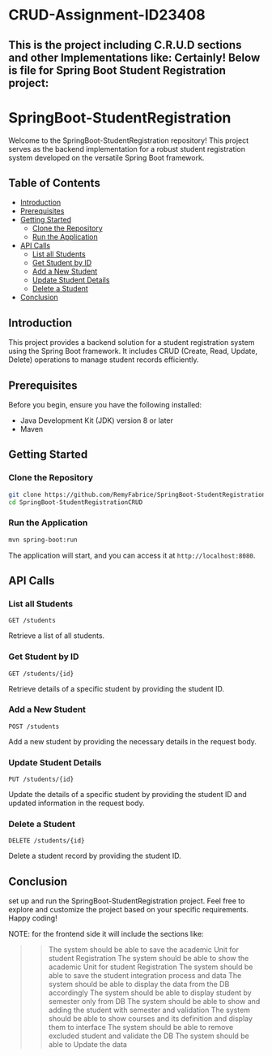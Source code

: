 # CRUD-Assignment-ID23408
This is the project including C.R.U.D sections and other Implementations like:
Certainly! Below is file for Spring Boot Student Registration project:
---
# SpringBoot-StudentRegistration

Welcome to the SpringBoot-StudentRegistration repository! This project serves as the backend implementation for a robust 
student registration system developed on the versatile Spring Boot framework.

## Table of Contents

- [Introduction](#introduction)
- [Prerequisites](#prerequisites)
- [Getting Started](#getting-started)
  - [Clone the Repository](#clone-the-repository)
  - [Run the Application](#run-the-application)
- [API Calls](#api-calls)
  - [List all Students](#list-all-students)
  - [Get Student by ID](#get-student-by-id)
  - [Add a New Student](#add-a-new-student)
  - [Update Student Details](#update-student-details)
  - [Delete a Student](#delete-a-student)
- [Conclusion](#conclusion)

## Introduction

This project provides a backend solution for a student registration system using the Spring Boot framework. 
It includes CRUD (Create, Read, Update, Delete) operations to manage student records efficiently.

## Prerequisites

Before you begin, ensure you have the following installed:

- Java Development Kit (JDK) version 8 or later
- Maven

## Getting Started

### Clone the Repository

```bash
git clone https://github.com/RemyFabrice/SpringBoot-StudentRegistration.git
cd SpringBoot-StudentRegistrationCRUD
```

### Run the Application

```bash
mvn spring-boot:run
```

The application will start, and you can access it at `http://localhost:8080`.

## API Calls

### List all Students

```http
GET /students
```

Retrieve a list of all students.

### Get Student by ID

```http
GET /students/{id}
```

Retrieve details of a specific student by providing the student ID.

### Add a New Student

```http
POST /students
```

Add a new student by providing the necessary details in the request body.

### Update Student Details

```http
PUT /students/{id}
```

Update the details of a specific student by providing the student ID and updated information in the request body.

### Delete a Student

```http
DELETE /students/{id}
```

Delete a student record by providing the student ID.

## Conclusion

set up and run the SpringBoot-StudentRegistration project. Feel free to explore and customize the project based on your specific requirements.
Happy coding!

NOTE: for the frontend side it will include the sections like:

 >>  The system should be able to save the academic Unit for student Registration
> >  The system should be able to show the academic Unit for student Registration
> >  The system should be able to save the student integration process and data
> >  The system should be able to display the data from the DB accordingly
> >  The system should be able to display student by semester only from DB
> >  The system should be able to show and adding the student with semester and validation
> >  The system should be able to show courses and its definition and display them to interface
> >  The system should be able to remove excluded student and validate the DB
> >  The system should be able to Update the data 